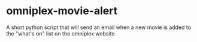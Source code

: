 # omniplex-movie-alert
A short python script that will send an email when a new movie is added to the "what's on" list on the omniplex website 
